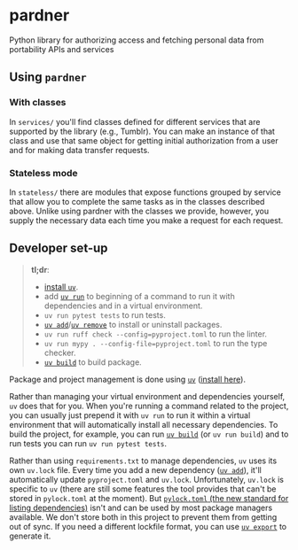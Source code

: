 # pardner

Python library for authorizing access and fetching personal data from portability APIs and services

## Using `pardner`

### With classes

In `services/` you'll find classes defined for different services that are supported by the library (e.g., Tumblr). You can make an instance of that class and use that same object for getting initial authorization from a user and for making data transfer requests.

### Stateless mode

In `stateless/` there are modules that expose functions grouped by service that allow you to complete the same tasks as in the classes described above. Unlike using pardner with the classes we provide, however, you supply the necessary data each time you make a request for each request.

## Developer set-up

> **tl;dr**:
>
> - [install `uv`](https://docs.astral.sh/uv/getting-started/installation/).
> - add [`uv run`](https://docs.astral.sh/uv/reference/cli/#uv-run) to beginning of a command to run it with dependencies and in a virtual environment.
> - `uv run pytest tests` to run tests.
> - [`uv add`](https://docs.astral.sh/uv/reference/cli/#uv-add)/[`uv remove`](https://docs.astral.sh/uv/reference/cli/#uv-remove) to install or uninstall packages.
> - `uv run ruff check --config=pyproject.toml` to run the linter.
> - `uv run mypy . --config-file=pyproject.toml` to run the type checker.
> - [`uv build`](https://docs.astral.sh/uv/reference/cli/#uv-build) to build package.

Package and project management is done using [`uv`](https://docs.astral.sh/uv/) ([install here](https://docs.astral.sh/uv/getting-started/installation/)).

Rather than managing your virtual environment and dependencies yourself, `uv` does that for you.
When you're running a command related to the project, you can usually just prepend it with `uv run` to run it within a virtual environment that will automatically install all necessary dependencies.
To build the project, for example, you can run [`uv build`](https://docs.astral.sh/uv/reference/cli/#uv-build) (or `uv run build`) and to run tests you can run `uv run pytest tests`.

Rather than using `requirements.txt` to manage dependencies, `uv` uses its own `uv.lock` file.
Every time you add a new dependency ([`uv add`](https://docs.astral.sh/uv/reference/cli/#uv-add)), it'll automatically update `pyproject.toml` and `uv.lock`.
Unfortunately, `uv.lock` is specific to `uv` (there are still some features the tool provides that can't be stored in `pylock.toml` at the moment).
But [`pylock.toml` (the new standard for listing dependencies)](https://peps.python.org/pep-0751/) isn't and can be used by most package managers available.
We don't store both in this project to prevent them from getting out of sync.
If you need a different lockfile format, you can use [`uv export`](https://docs.astral.sh/uv/reference/cli/#uv-export) to generate it.
